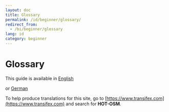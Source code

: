 ```yaml
---
layout: doc
title: Glossary
permalink: /id/beginner/glossary/
redirect_from:
  - /bi/beginner/glossary
lang: id
category: beginner
---
```


Glossary
========

This guide is available in [English](/en/beginner/glossary/)

or [German](/de/beginner/glossary/)

To help produce translations for this site, go to [https://www.transifex.com](https://www.transifex.com) and search for **HOT-OSM**.
